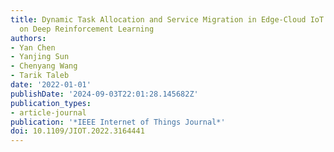 ```yaml
---
title: Dynamic Task Allocation and Service Migration in Edge-Cloud IoT System Based
  on Deep Reinforcement Learning
authors:
- Yan Chen
- Yanjing Sun
- Chenyang Wang
- Tarik Taleb
date: '2022-01-01'
publishDate: '2024-09-03T22:01:28.145682Z'
publication_types:
- article-journal
publication: '*IEEE Internet of Things Journal*'
doi: 10.1109/JIOT.2022.3164441
---
```

